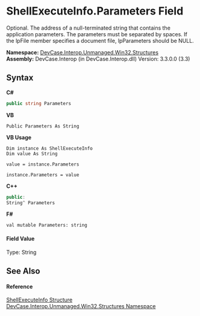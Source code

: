 # ShellExecuteInfo.Parameters Field
 

Optional. The address of a null-terminated string that contains the application parameters. The parameters must be separated by spaces. If the lpFile member specifies a document file, lpParameters should be NULL.

**Namespace:**&nbsp;<a href="N_DevCase_Interop_Unmanaged_Win32_Structures">DevCase.Interop.Unmanaged.Win32.Structures</a><br />**Assembly:**&nbsp;DevCase.Interop (in DevCase.Interop.dll) Version: 3.3.0.0 (3.3)

## Syntax

**C#**<br />
``` C#
public string Parameters
```

**VB**<br />
``` VB
Public Parameters As String
```

**VB Usage**<br />
``` VB Usage
Dim instance As ShellExecuteInfo
Dim value As String

value = instance.Parameters

instance.Parameters = value
```

**C++**<br />
``` C++
public:
String^ Parameters
```

**F#**<br />
``` F#
val mutable Parameters: string
```


#### Field Value
Type: String

## See Also


#### Reference
<a href="T_DevCase_Interop_Unmanaged_Win32_Structures_ShellExecuteInfo">ShellExecuteInfo Structure</a><br /><a href="N_DevCase_Interop_Unmanaged_Win32_Structures">DevCase.Interop.Unmanaged.Win32.Structures Namespace</a><br />